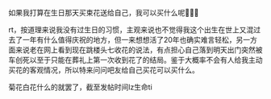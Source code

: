 如果我打算在生日那天买束花送给自己，我可以买什么呢🤔🤔🤔

rt，按道理来说我没有过生日的习惯，主观来说也不觉得我这个出生在世上又混过去了一年有什么值得庆祝的地方，但一来想想活了20年也确实难言轻松，另一方面来说老在网上看到现在跳楼头七收花的说法，有点担心自己落到明天出门突然被车创死以至于只能在葬礼上第一次收到花了的结局。鉴于大概率不会有人给我主动买花的客观情况，所以特来问问吧友给自己买花可以买什么。

菊花白花什么的就罢了，截至发帖时间lz生命ti